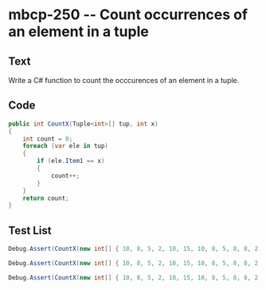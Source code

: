 # mbcp-250 -- Count occurrences of an element in a tuple

## Text

Write a C# function to count the occcurences of an element in a tuple.

## Code

```csharp
public int CountX(Tuple<int>[] tup, int x) 
{ 
    int count = 0; 
    foreach (var ele in tup) 
    { 
        if (ele.Item1 == x) 
        { 
            count++; 
        } 
    } 
    return count; 
}
```

## Test List

```csharp
Debug.Assert(CountX(new int[] { 10, 8, 5, 2, 10, 15, 10, 8, 5, 8, 8, 2 }, 4) == 0);
```

```csharp
Debug.Assert(CountX(new int[] { 10, 8, 5, 2, 10, 15, 10, 8, 5, 8, 8, 2 }, 10) == 3);
```

```csharp
Debug.Assert(CountX(new int[] { 10, 8, 5, 2, 10, 15, 10, 8, 5, 8, 8, 2 }, 8) == 4);
```
